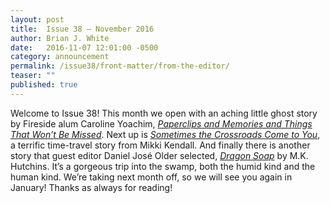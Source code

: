 ```yaml
---
layout: post
title:  Issue 38 — November 2016
author: Brian J. White
date:   2016-11-07 12:01:00 -0500
category: announcement
permalink: /issue38/front-matter/from-the-editor/
teaser: ""
published: true
---
```


Welcome to Issue 38! This month we open with an aching little ghost story by Fireside alum Caroline Yoachim, [_Paperclips and Memories and Things That Won’t Be Missed_](/issue38/chapter/21/). Next up is [_Sometimes the Crossroads Come to You_](/issue38/chapter/23/), a terrific time-travel story from Mikki Kendall. And finally there is another story that guest editor Daniel José Older selected, [_Dragon Soap_](/issue38/chapter/25/) by M.K. Hutchins. It’s a gorgeous trip into the swamp, both the humid kind and the human kind.
We’re taking next month off, so we will see you again in January! Thanks as always for reading!
